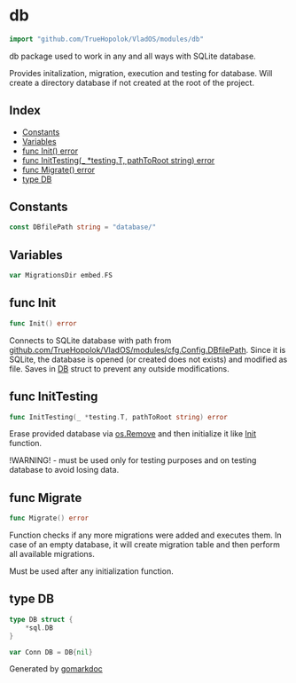 <!-- Code generated by gomarkdoc. DO NOT EDIT -->

# db

```go
import "github.com/TrueHopolok/VladOS/modules/db"
```

db package used to work in any and all ways with SQLite database.

Provides initalization, migration, execution and testing for database. Will create a directory database if not created at the root of the project.

## Index

- [Constants](<#constants>)
- [Variables](<#variables>)
- [func Init\(\) error](<#Init>)
- [func InitTesting\(\_ \*testing.T, pathToRoot string\) error](<#InitTesting>)
- [func Migrate\(\) error](<#Migrate>)
- [type DB](<#DB>)


## Constants

<a name="DBfilePath"></a>

```go
const DBfilePath string = "database/"
```

## Variables

<a name="MigrationsDir"></a>

```go
var MigrationsDir embed.FS
```

<a name="Init"></a>
## func Init

```go
func Init() error
```

Connects to SQLite database with path from [github.com/TrueHopolok/VladOS/modules/cfg.Config.DBfilePath](<https://pkg.go.dev/github.com/TrueHopolok/VladOS/modules/cfg/#Config.DBfilePath>). Since it is SQLite, the database is opened \(or created does not exists\) and modified as file. Saves in [DB](<#DB>) struct to prevent any outside modifications.

<a name="InitTesting"></a>
## func InitTesting

```go
func InitTesting(_ *testing.T, pathToRoot string) error
```

Erase provided database via [os.Remove](<https://pkg.go.dev/os/#Remove>) and then initialize it like [Init](<#Init>) function.

\!WARNING\! \- must be used only for testing purposes and on testing database to avoid losing data.

<a name="Migrate"></a>
## func Migrate

```go
func Migrate() error
```

Function checks if any more migrations were added and executes them. In case of an empty database, it will create migration table and then perform all available migrations.

Must be used after any initialization function.

<a name="DB"></a>
## type DB



```go
type DB struct {
    *sql.DB
}
```

<a name="Conn"></a>

```go
var Conn DB = DB{nil}
```

Generated by [gomarkdoc](<https://github.com/princjef/gomarkdoc>)
